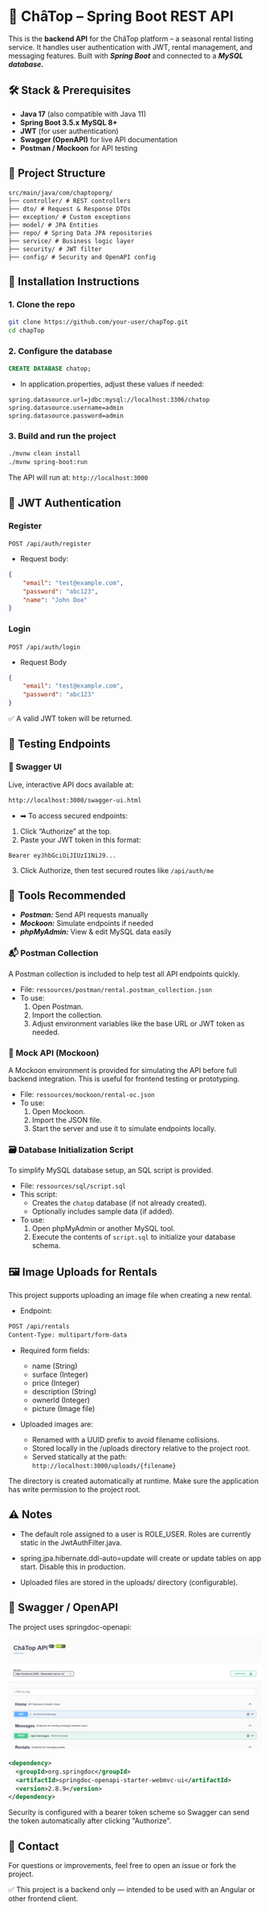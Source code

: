 # 🏡 ChâTop – Spring Boot REST API

This is the **backend API** for the ChâTop platform – a seasonal rental listing service. It handles user authentication with JWT, rental management, and messaging features. Built with **_Spring Boot_** and connected to a **_MySQL database._**

## 🛠️ Stack & Prerequisites

- **Java 17** (also compatible with Java 11)
- **Spring Boot 3.5.x**
  **MySQL 8+**
- **JWT** (for user authentication)
- **Swagger (OpenAPI)** for live API documentation
- **Postman / Mockoon** for API testing

## 📁 Project Structure

```
src/main/java/com/chaptoporg/
├── controller/ # REST controllers
├── dto/ # Request & Response DTOs
├── exception/ # Custom exceptions
├── model/ # JPA Entities
├── repo/ # Spring Data JPA repositories
├── service/ # Business logic layer
├── security/ # JWT filter
├── config/ # Security and OpenAPI config
```

## 🔧 Installation Instructions

### 1. **Clone the repo**

```bash
git clone https://github.com/your-user/chapTop.git
cd chapTop
```

### 2. Configure the database

```sql
CREATE DATABASE chatop;
```

- In application.properties, adjust these values if needed:

```
spring.datasource.url=jdbc:mysql://localhost:3306/chatop
spring.datasource.username=admin
spring.datasource.password=admin
```

### 3. Build and run the project

```bash
./mvnw clean install
./mvnw spring-boot:run
```

The API will run at: `http://localhost:3000`

## 🔐 JWT Authentication

### Register

`POST /api/auth/register`

- Request body:

```json
{
	"email": "test@example.com",
	"password": "abc123",
	"name": "John Doe"
}
```

### Login

`POST /api/auth/login`

- Request Body

```json
{
	"email": "test@example.com",
	"password": "abc123"
}
```

✅ A valid JWT token will be returned.

## 🧪 Testing Endpoints

### 🔸 Swagger UI

Live, interactive API docs available at:

```bash
http://localhost:3000/swagger-ui.html
```

- ➡ To access secured endpoints:

1. Click “Authorize” at the top.
2. Paste your JWT token in this format:

```
Bearer eyJhbGciOiJIUzI1NiJ9...
```

3. Click Authorize, then test secured routes like `/api/auth/me`

## 🧰 Tools Recommended

- **_Postman:_** Send API requests manually
- **_Mockoon:_** Simulate endpoints if needed
- **_phpMyAdmin:_** View & edit MySQL data easily

### 📬 Postman Collection

A Postman collection is included to help test all API endpoints quickly.

- File: `ressources/postman/rental.postman_collection.json`
- To use:
  1. Open Postman.
  2. Import the collection.
  3. Adjust environment variables like the base URL or JWT token as needed.

### 🧪 Mock API (Mockoon)

A Mockoon environment is provided for simulating the API before full backend integration. This is useful for frontend testing or prototyping.

- File: `ressources/mockoon/rental-oc.json`
- To use:
  1. Open Mockoon.
  2. Import the JSON file.
  3. Start the server and use it to simulate endpoints locally.

### 🗃️ Database Initialization Script

To simplify MySQL database setup, an SQL script is provided.

- File: `ressources/sql/script.sql`
- This script:
  - Creates the `chatop` database (if not already created).
  - Optionally includes sample data (if added).
- To use:
  1. Open phpMyAdmin or another MySQL tool.
  2. Execute the contents of `script.sql` to initialize your database schema.

## 🖼️ Image Uploads for Rentals

This project supports uploading an image file when creating a new rental.

- Endpoint:

```bash
POST /api/rentals
Content-Type: multipart/form-data
```

- Required form fields:

  - name (String)
  - surface (Integer)
  - price (Integer)
  - description (String)
  - ownerId (Integer)
  - picture (Image file)

- Uploaded images are:
  - Renamed with a UUID prefix to avoid filename collisions.
  - Stored locally in the /uploads directory relative to the project root.
  - Served statically at the path:
    `http://localhost:3000/uploads/{filename}`

The directory is created automatically at runtime. Make sure the application has write permission to the project root.

## ⚠️ Notes

- The default role assigned to a user is ROLE_USER. Roles are currently static in the JwtAuthFilter.java.

- spring.jpa.hibernate.ddl-auto=update will create or update tables on app start. Disable this in production.

- Uploaded files are stored in the uploads/ directory (configurable).

## 🧩 Swagger / OpenAPI

The project uses springdoc-openapi:

![Tux, the Linux mascot](/swagger.png)

```xml
<dependency>
  <groupId>org.springdoc</groupId>
  <artifactId>springdoc-openapi-starter-webmvc-ui</artifactId>
  <version>2.8.9</version>
</dependency>
```

Security is configured with a bearer token scheme so Swagger can send the token automatically after clicking "Authorize".

## 💬 Contact

For questions or improvements, feel free to open an issue or fork the project.

✅ This project is a backend only — intended to be used with an Angular or other frontend client.
